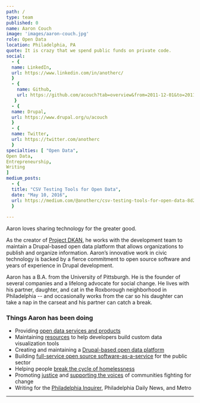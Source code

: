 ```yaml
---
path: /
type: team
published: 0
name: Aaron Couch
image: 'images/aaron-couch.jpg'
role: Open Data
location: Philadelphia, PA
quote: It is crazy that we spend public funds on private code.
social: 
  - {
  name: LinkedIn,
  url: https://www.linkedin.com/in/anotherc/
  }
  - {
    name: Github,
    url: https://github.com/acouch?tab=overview&from=2011-12-01&to=2011-12-31
   }
  - {
  name: Drupal,
  url: https://www.drupal.org/u/acouch
  }
  - {
  name: Twitter,
  url: https://twitter.com/anotherc
  }
specialties: [ "Open Data",
Open Data,
Entrepreneurship,
Writing
]
medium_posts: 
  - {
  title: "CSV Testing Tools for Open Data",
  date: "May 10, 2016",
  url: https://medium.com/@anotherc/csv-testing-tools-for-open-data-8d2748ade496
  }
  
---
```


Aaron loves sharing technology for the greater good.

As the creator of [Project DKAN](https://getdkan.org/), he works with the development team to maintain a Drupal-based open data platform that allows organizations to publish and organize information. Aaron’s innovative work in civic technology is backed by a fierce commitment to open source software and years of experience in Drupal development. 

Aaron has a B.A. from the University of Pittsburgh. He is the founder of several companies and a lifelong advocate for social change. He lives with his partner, daughter, and cat in the Roxborough neighborhood in Philadelphia -- and occasionally works from the car so his daughter can take a nap in the carseat and his partner can catch a break.



### Things Aaron has been doing
* Providing [open data services and products](http://www.interra.io/)
* Maintaining [resources](https://github.com/acouch/react-dash) to help developers build custom data visualization tools
* Creating and maintaining a [Drupal-based open data platform](https://getdkan.org/)
* Building [full-service open source software-as-a-service](https://www.crunchbase.com/organization/nucivic) for the public sector
* Helping people [break the cycle of homelessness](https://projecthome.org/)
* Promoting [justice](https://www.afsc.org/) and [supporting the voices](https://mediamobilizing.org/) of communities fighting for change
* Writing for the [Philadelphia Inquirer](http://writing.upenn.edu/wh/archival/documents/inquirer/poems/2004_1.jpg), Philadelphia Daily News, and Metro

-------------------------------
